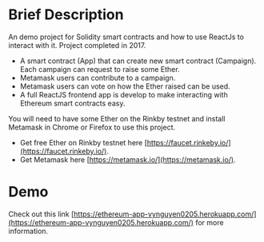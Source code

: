 # Brief Description
An demo project for Solidity smart contracts and how to use ReactJs to interact with it. Project completed in 2017.
- A smart contract (App) that can create new smart contract (Campaign). Each campaign can request to raise some Ether.
- Metamask users can contribute to a campaign.
- Metamask users can vote on how the Ether raised can be used.
- A full ReactJS frontend app is develop to make interacting with Ethereum smart contracts easy.

You will need to have some Ether on the Rinkby testnet and install Metamask in Chrome or Firefox to use this project.
- Get free Ether on Rinkby testnet here [https://faucet.rinkeby.io/](https://faucet.rinkeby.io/).
- Get Metamask here [https://metamask.io/](https://metamask.io/).

# Demo
Check out this link [https://ethereum-app-vynguyen0205.herokuapp.com/](https://ethereum-app-vynguyen0205.herokuapp.com/) for more information.

